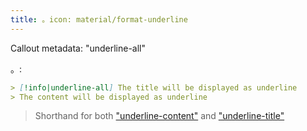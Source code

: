 ```yaml
---
title: 。icon: material/format-underline
---
```


Callout metadata: "underline-all"

。:

```md
> [!info|underline-all] The title will be displayed as underline
> The content will be displayed as underline
```
> Shorthand for both ["underline-content"](../content-styling/page-12.md)
> and ["underline-title"](../title-styling/page-22.md)

